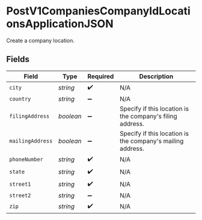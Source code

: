 # PostV1CompaniesCompanyIdLocationsApplicationJSON

Create a company location.


## Fields

| Field                                                      | Type                                                       | Required                                                   | Description                                                |
| ---------------------------------------------------------- | ---------------------------------------------------------- | ---------------------------------------------------------- | ---------------------------------------------------------- |
| `city`                                                     | *string*                                                   | :heavy_check_mark:                                         | N/A                                                        |
| `country`                                                  | *string*                                                   | :heavy_minus_sign:                                         | N/A                                                        |
| `filingAddress`                                            | *boolean*                                                  | :heavy_minus_sign:                                         | Specify if this location is the company's filing address.  |
| `mailingAddress`                                           | *boolean*                                                  | :heavy_minus_sign:                                         | Specify if this location is the company's mailing address. |
| `phoneNumber`                                              | *string*                                                   | :heavy_check_mark:                                         | N/A                                                        |
| `state`                                                    | *string*                                                   | :heavy_check_mark:                                         | N/A                                                        |
| `street1`                                                  | *string*                                                   | :heavy_check_mark:                                         | N/A                                                        |
| `street2`                                                  | *string*                                                   | :heavy_minus_sign:                                         | N/A                                                        |
| `zip`                                                      | *string*                                                   | :heavy_check_mark:                                         | N/A                                                        |